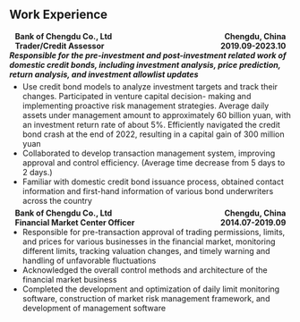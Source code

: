 ## Work Experience

<h4 style="display: flex; justify-content: space-between; margin: 0 10px 0;">
  <span>Bank of Chengdu Co., Ltd</span>
  <span>Chengdu, China</span>
</h4>
<h4 style="display: flex; justify-content: space-between; margin: 0 10px 0;">
  <span>Trader/Credit Assessor</span>
  <span>2019.09-2023.10</span>
</h4>

<h5 style="margin:0 0 5px;">
Responsible for the pre-investment and post-investment related work of domestic credit bonds, including investment analysis, price prediction, return analysis, and investment allowlist updates
</h5>

<ul style="margin:0 0 5px;">
  <li><autocolor> Use credit bond models to analyze investment targets and track their changes. Participated in venture capital decision-
making and implementing proactive risk management strategies. Average daily assets under management amount to approximately 60 billion yuan, with an investment return rate of about 5%. Efficiently navigated the credit bond crash at the end of 2022, resulting in a capital gain of 300 million yuan
</autocolor></li>
  <li><autocolor> Collaborated to develop transaction management system, improving approval and control efficiency. (Average time decrease from 5 days to 2 days.)</autocolor></li>
  <li><autocolor> Familiar with domestic credit bond issuance process, obtained contact information and first-hand information of various bond underwriters across the country</autocolor></li>
</ul>

<h4 style="display: flex; justify-content: space-between; margin: 0 10px 0;">
  <span>Bank of Chengdu Co., Ltd</span>
  <span>Chengdu, China</span>
</h4>
<h4 style="display: flex; justify-content: space-between; margin: 0 10px 0;">
  <span>Financial Market Center Officer</span>
  <span> 2014.07-2019.09</span>
</h4>

<ul style="margin:0 0 5px;">
  <li><autocolor> Responsible for pre-transaction approval of trading permissions, limits, and prices for various businesses in the financial market, monitoring different limits, tracking valuation changes, and timely warning and handling of unfavorable fluctuations
</autocolor></li>
  <li><autocolor> Acknowledged the overall control methods and architecture of the financial market business</autocolor></li>
  <li><autocolor> Completed the development and optimization of daily limit monitoring software, construction of market risk management framework, and development of management software</autocolor></li>
</ul>
